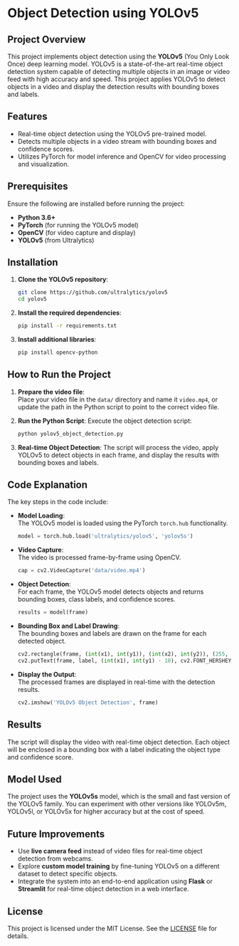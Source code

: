 # Object Detection using YOLOv5

## Project Overview

This project implements object detection using the **YOLOv5** (You Only Look Once) deep learning model. YOLOv5 is a state-of-the-art real-time object detection system capable of detecting multiple objects in an image or video feed with high accuracy and speed. This project applies YOLOv5 to detect objects in a video and display the detection results with bounding boxes and labels.

## Features
- Real-time object detection using the YOLOv5 pre-trained model.
- Detects multiple objects in a video stream with bounding boxes and confidence scores.
- Utilizes PyTorch for model inference and OpenCV for video processing and visualization.

## Prerequisites

Ensure the following are installed before running the project:
- **Python 3.6+**
- **PyTorch** (for running the YOLOv5 model)
- **OpenCV** (for video capture and display)
- **YOLOv5** (from Ultralytics)

## Installation

1. **Clone the YOLOv5 repository**:
   ```bash
   git clone https://github.com/ultralytics/yolov5
   cd yolov5
   ```

2. **Install the required dependencies**:
   ```bash
   pip install -r requirements.txt
   ```

3. **Install additional libraries**:
   ```bash
   pip install opencv-python
   ```

## How to Run the Project

1. **Prepare the video file**:  
   Place your video file in the `data/` directory and name it `video.mp4`, or update the path in the Python script to point to the correct video file.

2. **Run the Python Script**:
   Execute the object detection script:
   ```bash
   python yolov5_object_detection.py
   ```

3. **Real-time Object Detection**:
   The script will process the video, apply YOLOv5 to detect objects in each frame, and display the results with bounding boxes and labels.

## Code Explanation

The key steps in the code include:
- **Model Loading**:  
  The YOLOv5 model is loaded using the PyTorch `torch.hub` functionality.
  ```python
  model = torch.hub.load('ultralytics/yolov5', 'yolov5s')
  ```

- **Video Capture**:  
  The video is processed frame-by-frame using OpenCV.
  ```python
  cap = cv2.VideoCapture('data/video.mp4')
  ```

- **Object Detection**:  
  For each frame, the YOLOv5 model detects objects and returns bounding boxes, class labels, and confidence scores.
  ```python
  results = model(frame)
  ```

- **Bounding Box and Label Drawing**:  
  The bounding boxes and labels are drawn on the frame for each detected object.
  ```python
  cv2.rectangle(frame, (int(x1), int(y1)), (int(x2), int(y2)), (255, 0, 0), 2)
  cv2.putText(frame, label, (int(x1), int(y1) - 10), cv2.FONT_HERSHEY_SIMPLEX, 0.9, (255, 255, 255), 2)
  ```

- **Display the Output**:  
  The processed frames are displayed in real-time with the detection results.
  ```python
  cv2.imshow('YOLOv5 Object Detection', frame)
  ```

## Results

The script will display the video with real-time object detection. Each object will be enclosed in a bounding box with a label indicating the object type and confidence score.

## Model Used

The project uses the **YOLOv5s** model, which is the small and fast version of the YOLOv5 family. You can experiment with other versions like YOLOv5m, YOLOv5l, or YOLOv5x for higher accuracy but at the cost of speed.

## Future Improvements

- Use **live camera feed** instead of video files for real-time object detection from webcams.
- Explore **custom model training** by fine-tuning YOLOv5 on a different dataset to detect specific objects.
- Integrate the system into an end-to-end application using **Flask** or **Streamlit** for real-time object detection in a web interface.

## License

This project is licensed under the MIT License. See the [LICENSE](LICENSE) file for details.
